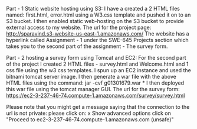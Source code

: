 Part - 1 Static website hosting using S3:
I have a created a 2 HTML files named:
first.html, error.html
using a W3.css template and pushed it on to an S3 bucket.
I then enabled static web-hosting on the S3 bucket to provide external access to my website.
The url for the project page:
http://sparavind.s3-website-us-east-1.amazonaws.com/
The website has a hyperlink called Assignment - 1 under the SWE-645 Projects section which takes you to the second part of the assignment - The survey form.




Part - 2 hosting a survey form using Tomcat and EC2:
For the second part of the project I created 2 HTML files - survey.html and Welcome.html and 1 css file using the w3 css templates.
I spun up an EC2 instance and used the bitnami tomcat server image. I then generate a war file with the above HTML files using the command:
jar -cvf g01301679.war *
I then deployed this war file using the tomcat manager GUI.
The url for the survey form:
https://ec2-3-237-46-74.compute-1.amazonaws.com/survey/survey.html

Please note that you might get a message saying that the connection to the url is not private:
please click on: x
Show advanced options
click on "Proceed to ec2-3-237-46-74.compute-1.amazonaws.com (unsafe)"
